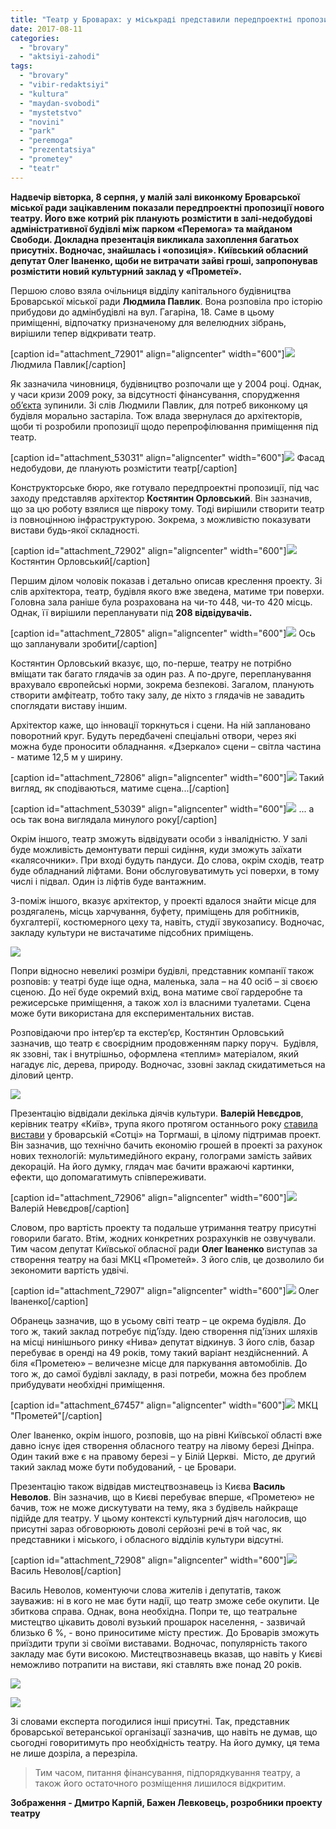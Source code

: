 ```yaml
---
title: "Театр у Броварах: у міськраді представили передпроектні пропозиції"
date: 2017-08-11
categories: 
  - "brovary"
  - "aktsiyi-zahodi"
tags: 
  - "brovary"
  - "vibir-redaktsiyi"
  - "kultura"
  - "maydan-svobodi"
  - "mystetstvo"
  - "novini"
  - "park"
  - "peremoga"
  - "prezentatsiya"
  - "prometey"
  - "teatr"
---
```


**Надвечір вівторка, 8 серпня, у малій залі виконкому Броварської міської ради зацікавленим показали передпроектні пропозиції нового театру. Його вже котрий рік планують розмістити в залі-недобудові адміністративної будівлі між парком «Перемога» та майданом Свободи. Докладна презентація викликала захоплення багатьох присутніх. Водночас, знайшлась і «опозиція». Київський обласний депутат Олег Іваненко, щоби не витрачати зайві гроші, запропонував розмістити новий культурний заклад у «Прометеї».**

Першою слово взяла очільниця відділу капітального будівництва Броварської міської ради **Людмила Павлик**. Вона розповіла про історію прибудови до адмінбудівлі на вул. Гагаріна, 18. Саме в цьому приміщенні, відпочатку призначеному для велелюдних зібрань, вирішили тепер відкривати театр.

\[caption id="attachment\_72901" align="aligncenter" width="600"\][![](https://mpz.brovary.org/wp-content/uploads/2017/08/Teatr-2017.08.08_00001.jpg)](https://mpz.brovary.org/wp-content/uploads/2017/08/Teatr-2017.08.08_00001.jpg) Людмила Павлик\[/caption\]

Як зазначила чиновниця, будівництво розпочали ще у 2004 році. Однак, у часи кризи 2009 року, за відсутності фінансування, спорудження [об’єкта](https://mpz.brovary.org/vystavkovyj-tsentr-na-majdani-svobody-shho-za-stinamy-golovnogo-dovgobudu-brovariv-foto/) зупинили. Зі слів Людмили Павлик, для потреб виконкому ця будівля морально застаріла. Тож влада звернулася до архітекторів, щоби ті розробили пропозиції щодо перепрофілювання приміщення під театр.

\[caption id="attachment\_53031" align="aligncenter" width="600"\][![](https://mpz.brovary.org/wp-content/uploads/2016/03/fasadIMG_8328.jpg)](https://mpz.brovary.org/wp-content/uploads/2016/03/fasadIMG_8328.jpg) Фасад недобудови, де планують розмістити театр\[/caption\]

Конструкторське бюро, яке готувало передпроектні пропозиції, під час заходу представляв архітектор **Костянтин Орловський**. Він зазначив, що за цю роботу взялися ще півроку тому. Тоді вирішили створити театр із повноцінною інфраструктурою. Зокрема, з можливістю показувати вистави будь-якої складності.

\[caption id="attachment\_72902" align="aligncenter" width="600"\][![](https://mpz.brovary.org/wp-content/uploads/2017/08/Teatr-2017.08.08_00002.jpg)](https://mpz.brovary.org/wp-content/uploads/2017/08/Teatr-2017.08.08_00002.jpg) Костянтин Орловський\[/caption\]

Першим ділом чоловік показав і детально описав креслення проекту. Зі слів архітектора, театр, будівля якого вже зведена, матиме три поверхи. Головна зала раніше була розрахована на чи-то 448, чи-то 420 місць. Однак, її вирішили перепланувати під **208 відвідувачів.**

\[caption id="attachment\_72805" align="aligncenter" width="600"\][![](https://mpz.brovary.org/wp-content/uploads/2017/08/Teatre1.jpg)](https://mpz.brovary.org/wp-content/uploads/2017/08/Teatre1.jpg) Ось що запланували зробити\[/caption\]

Костянтин Орловський вказує, що, по-перше, театру не потрібно вміщати так багато глядачів за один раз. А по-друге, перепланування врахувало європейські норми, зокрема безпекові. Загалом, планують створити амфітеатр, тобто таку залу, де ніхто з глядачів не завадить споглядати виставу іншим.

Архітектор каже, що інновації торкнуться і сцени. На ній заплановано поворотний круг. Будуть передбачені спеціальні отвори, через які можна буде проносити обладнання. «Дзеркало» сцени – світла частина - матиме 12,5 м у ширину.

\[caption id="attachment\_72806" align="aligncenter" width="600"\][![](https://mpz.brovary.org/wp-content/uploads/2017/08/Teatre2.jpg)](https://mpz.brovary.org/wp-content/uploads/2017/08/Teatre2-e1501600242373.jpg) Такий вигляд, як сподіваються, матиме сцена...\[/caption\]

\[caption id="attachment\_53039" align="aligncenter" width="600"\][![](https://mpz.brovary.org/wp-content/uploads/2016/03/IMG_8662.jpg)](https://mpz.brovary.org/wp-content/uploads/2016/03/IMG_8662.jpg) ... а ось так вона виглядала минулого року\[/caption\]

Окрім іншого, театр зможуть відвідувати особи з інвалідністю. У залі буде можливість демонтувати перші сидіння, куди зможуть заїхати «калясочники». При вході будуть пандуси. До слова, окрім сходів, театр буде обладнаний ліфтами. Вони обслуговуватимуть усі поверхи, в тому числі і підвал. Один із ліфтів буде вантажним.

З-поміж іншого, вказує архітектор, у проекті вдалося знайти місце для роздягалень, місць харчування, буфету, приміщень для робітників, бухгалтерії, костюмерного цеху та, навіть, студії звукозапису. Водночас, закладу культури не вистачатиме підсобних приміщень.

[![](https://mpz.brovary.org/wp-content/uploads/2017/08/Teatr-2017.08.08_00006.jpg)](https://mpz.brovary.org/wp-content/uploads/2017/08/Teatr-2017.08.08_00006.jpg)

Попри відносно невеликі розміри будівлі, представник компанії також розповів: у театрі буде іще одна, маленька, зала – на 40 осіб – зі своєю сценою. До неї буде окремий вхід, вона матиме свої гардеробне та режисерське приміщення, а також хол із власними туалетами. Сцена може бути використана для експериментальних вистав.

Розповідаючи про інтер’єр та екстер’єр, Костянтин Орловський зазначив, що театр є своєрідним продовженням парку поруч.  Будівля, як ззовні, так і внутрішньо, оформлена «теплим» матеріалом, який нагадує ліс, дерева, природу. Водночас, ззовні заклад скидатиметься на діловий центр.

[![](https://mpz.brovary.org/wp-content/uploads/2017/08/20525659_1933237303614613_3968017336619555872_n.jpg)](https://mpz.brovary.org/wp-content/uploads/2017/08/20525659_1933237303614613_3968017336619555872_n.jpg)

Презентацію відвідали декілька діячів культури. **Валерій Невєдров**, керівник театру «Київ», трупа якого протягом останнього року [ставила вистави](https://mpz.brovary.org/u-brovarah-pokazhut-komediyu-zvidky-berutsya-dity-ta-dvi-dytyachi-vystavy/) у броварській «Сотці» на Торгмаші, в цілому підтримав проект. Він зазначив, що технічно бачить економію грошей в проекті за рахунок нових технологій: мультимедійного екрану, голограми замість зайвих декорацій. На його думку, глядач має бачити вражаючі картинки, ефекти, що допомагатимуть співпереживати.

\[caption id="attachment\_72906" align="aligncenter" width="600"\][![](https://mpz.brovary.org/wp-content/uploads/2017/08/Teatr-2017.08.08_00012.jpg)](https://mpz.brovary.org/wp-content/uploads/2017/08/Teatr-2017.08.08_00012.jpg) Валерій Невєдров\[/caption\]

Словом, про вартість проекту та подальше утримання театру присутні говорили багато. Втім, жодних конкретних розрахунків не озвучували. Тим часом депутат Київської обласної ради **Олег Іваненко** виступав за створення театру на базі МКЦ «Прометей». З його слів, це дозволило би зекономити вартість удвічі.

\[caption id="attachment\_72907" align="aligncenter" width="600"\][![](https://mpz.brovary.org/wp-content/uploads/2017/08/Teatr-2017.08.08_00013.jpg)](https://mpz.brovary.org/wp-content/uploads/2017/08/Teatr-2017.08.08_00013.jpg) Олег Іваненко\[/caption\]

Обранець зазначив, що в усьому світі театр – це окрема будівля. До того ж, такий заклад потребує під’їзду. Ідею створення під'їзних шляхів на місці нинішнього ринку «Нива» депутат відкинув. З його слів, базар перебуває в оренді на 49 років, тому такий варіант нездійсненний. А біля «Прометею» – величезне місце для паркування автомобілів. До того ж, до самої будівлі закладу, в разі потреби, можна без проблем прибудувати необхідні приміщення.

\[caption id="attachment\_67457" align="aligncenter" width="600"\][![](https://mpz.brovary.org/wp-content/uploads/2017/03/Orvel-1984-vystava-Prometej_00001.jpg)](https://mpz.brovary.org/wp-content/uploads/2017/03/Orvel-1984-vystava-Prometej_00001.jpg) МКЦ "Прометей"\[/caption\]

Олег Іваненко, окрім іншого, розповів, що на рівні Київської області вже давно існує ідея створення обласного театру на лівому березі Дніпра. Один такий вже є на правому березі – у Білій Церкві.  Місто, де другий такий заклад може бути побудований, - це Бровари.

Презентацію також відвідав мистецтвознавець із Києва **Василь Неволов**. Він зазначив, що в Києві перебуває вперше, «Прометею» не бачив, тож не може дискутувати на тему, яка з будівель найкраще підійде для театру. У цьому контексті культурний діяч наголосив, що присутні зараз обговорюють доволі серйозні речі в той час, як представники і міського, і обласного відділів культури відсутні.

\[caption id="attachment\_72908" align="aligncenter" width="600"\][![](https://mpz.brovary.org/wp-content/uploads/2017/08/Teatr-2017.08.08_00014.jpg)](https://mpz.brovary.org/wp-content/uploads/2017/08/Teatr-2017.08.08_00014.jpg) Василь Неволов\[/caption\]

Василь Неволов, коментуючи слова жителів і депутатів, також зауважив: ні в кого не має бути надії, що театр зможе себе окупити. Це збиткова справа. Однак, вона необхідна. Попри те, що театральне мистецтво цікавить доволі вузький прошарок населення, - зазвичай близько 6 %, - воно приноситиме місту престиж. До Броварів зможуть приїздити трупи зі своїми виставами. Водночас, популярність такого закладу має бути високою. Мистецтвознавець вказав, що навіть у Києві неможливо потрапити на вистави, які ставлять вже понад 20 років.

[![](https://mpz.brovary.org/wp-content/uploads/2017/08/Teatr-2017.08.08_00003.jpg)](https://mpz.brovary.org/wp-content/uploads/2017/08/Teatr-2017.08.08_00003.jpg)

[![](https://mpz.brovary.org/wp-content/uploads/2017/08/Teatr-2017.08.08_00015.jpg)](https://mpz.brovary.org/wp-content/uploads/2017/08/Teatr-2017.08.08_00015.jpg)

Зі словами експерта погодилися інші присутні. Так, представник броварської ветеранської організації зазначив, що навіть не думав, що сьогодні говоритимуть про необхідність театру. На його думку, ця тема не лише дозріла, а перезріла.

> Тим часом, питання фінансування, підпорядкування театру, а також його остаточного розміщення лишилося відкритим.

**Зображення - Дмитро Карпій, Бажен Левковець, розробники проекту театру**
